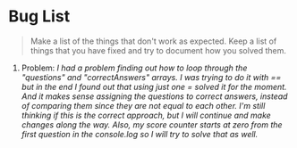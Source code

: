 # Bug List

> Make a list of the things that don't work as expected. Keep a list of things that you have fixed and try to document how you solved them.

1. Problem: *I had a problem finding out how to loop through the "questions" and "correctAnswers" arrays. I was trying to do it with == but in the end I found out that using just one = solved it for the moment. And it makes sense assigning the questions to correct answers, instead of comparing them since they are not equal to each other. I'm still thinking if this is the correct approach, but I will continue and make changes along the way. Also, my score counter starts at zero from the first question in the console.log so I will try to solve that as well.*
